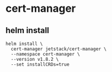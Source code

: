 # cert-manager

## helm install
```
helm install \
  cert-manager jetstack/cert-manager \
  --namespace cert-manager \
  --version v1.8.2 \
  --set installCRDs=true
```